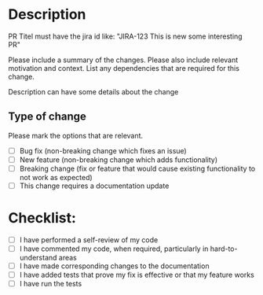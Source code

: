 # Description
PR Titel must have the jira id like: "JIRA-123 This is new some interesting PR"

Please include a summary of the changes. Please also include relevant motivation and context. List any dependencies that are required for this change.

Description can have some details about the change

## Type of change

Please mark the options that are relevant.

- [ ] Bug fix (non-breaking change which fixes an issue)
- [ ] New feature (non-breaking change which adds functionality)
- [ ] Breaking change (fix or feature that would cause existing functionality to not work as expected)
- [ ] This change requires a documentation update

# Checklist:

- [ ] I have performed a self-review of my code
- [ ] I have commented my code, when required, particularly in hard-to-understand areas
- [ ] I have made corresponding changes to the documentation
- [ ] I have added tests that prove my fix is effective or that my feature works
- [ ] I have run the tests